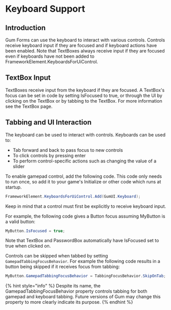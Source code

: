 # Keyboard Support

## Introduction

Gum Forms can use the keyboard to interact with various controls. Controls receive keyboard input if they are focused and if keyboard actions have been enabled. Note that TextBoxes always receive input if they are focused even if keyboards have not been added to FrameworkElement.KeyboardsForUiControl.

## TextBox Input

TextBoxes receive input from the keyboard if they are focused. A TextBox's focus can be set in code by setting IsFocused to true, or through the UI by clicking on the TextBox or by tabbing to the TextBox. For more information see the TextBox page.

## Tabbing and UI Interaction

The keyboard can be used to interact with controls. Keyboards can be used to:

* Tab forward and back to pass focus to new controls
* To click controls by pressing enter
* To perform control-specific actions such as changing the value of a slider

To enable gamepad control, add the following code. This code only needs to run once, so add it to your game's Initialize or other code which runs at startup.

```csharp
FrameworkElement.KeyboardsForUiControl.Add(GumUI.Keyboard);
```

Keep in mind that a control must first be explicitly to receive keyboard input.&#x20;

For example, the following code gives a Button focus assuming MyButton is a valid button:

```csharp
MyButton.IsFocused = true;
```

Note that TextBox and PasswordBox automatically have IsFocused set to true when clicked on.

Controls can be skipped when tabbed by setting `GamepadTabbingFocusBehavior`. For example the following code results in a button being skipped if it receives focus from tabbing:

```csharp
MyButton.GamepadTabbingFocusBehavior = TabbingFocusBehavior.SkipOnTab;
```

{% hint style="info" %}
Despite its name, the GamepadTabbingFocusBehavior property controls tabbing for both gamepad and keyboard tabbing. Future versions of Gum may change this property to more clearly indicate its purpose.
{% endhint %}

